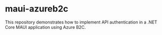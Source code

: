 # maui-azureb2c
This repository demonstrates how to implement API authentication in a .NET Core MAUI application using Azure B2C.
